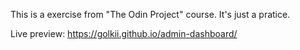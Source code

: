 This is a exercise from "The Odin Project" course. It's just a pratice.

Live preview:
https://golkii.github.io/admin-dashboard/
